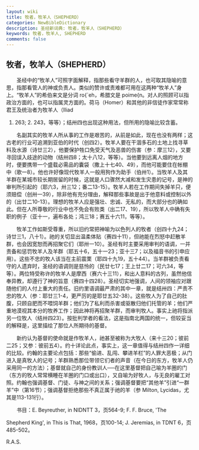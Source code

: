 ```yaml
---
layout: wiki
title: 牧者，牧羊人（SHEPHERD）
categories: NewBibleDictionary
description: 圣经新词典: 牧者，牧羊人（SHEPHERD） 
keywords: 牧者，牧羊人, SHEPHERD
comments: false
---
```


## 牧者，牧羊人（SHEPHERD） 

　　圣经中的“牧羊人”可照字面解释，指那些看守羊群的人，也可取其隐喻的意思，指那看管人的神或负责人。类似的赞许或责难都可用在这两种“牧羊人”身上。“牧羊人”的希伯来文是分词 ro{`eh，希腊文是 poime{n。对人的照顾可以指政治方面的，也可以指属灵方面的。荷马（Homer）和其他的非信徒作家常常称君王及统治者为牧羊人（Iliad

1. 263; 2. 243，等等）；结卅四也出现这种用法，但所用的隐喻比较含蓄。

　　名副其实的牧羊人所从事的工作是艰苦的，从前是如此，现在也没有两样；这古老的行业可追溯到亚伯的时代（创四2）。牧羊人要在干涸多石的土地上找寻草料及水源（诗廿三2），他要保护牲口免受天气及恶兽的伤害（参：摩三12），又要寻回误入歧途的动物（结卅四8；太十八12，等等）。当他要到远离人烟的地方时，便要携带一个盛载必需品的囊袋（撒上十七40、49），而他可能要住在帐棚中（歌一8）。他也许好像现代牧羊人一般用狗作为助手（伯卅1）。当牧羊人及其羊群在某城市较长期居留的时候，这就是人口骤然大减和发生灾患的记号，是神的审判所引起的（耶六3，卅三12；番二13-15）。牧羊人若在工作期间失掉羊只，便须赔偿（创卅一39），除非他有充分理由，解释那些事故是出于他意料或控制以外的（出廿二10-13）。理想的牧羊人应是强壮、忠诚、无私的，而大部分也的确如此。但在人所尊敬的行业中也不免会有败类（出二17、19），所以牧羊人中确有失职的例子（亚十一，遍布各处；鸿三18；赛五十六11，等等）。

　　牧羊工作如斯受尊重，所以旧约常把神喻为以色列人的牧者（创四十九24；诗廿三1，八十1）。祂的关切显出温柔体贴（赛四十11），但祂能在烈怒中赶散羊群，也会因宽恕而再招聚它们（耶卅一10）。圣经有时主要采用审判的语调，一并责备和惩罚牧羊人及羊群（耶五十6，五十一23；亚十三7；以及福音书的引申应用）。这些不忠的牧人该当在主前震栗（耶四十九19，五十44）。当羊群被负责看守的人遗弃时，圣经的语调则是慈怜的（民廿七17；王上廿二17；可六34，等等）。两位特受称许的牧羊人是摩西（赛六十三11），和出人意料的古列，虽然他信奉异教，却遵行了神的旨意（赛四十四28）。圣经切实地强调，人间的领袖应对跟随他们的人付上重大的责任。旧约里语调最严肃的其中一章，就是结卅四：严责不忠的牧人（参：耶廿三1-4，更严厉的是耶廿五32-38）。这些牧人为了自己的肚腹，只顾自肥而不喂饲羊群；他们为了私利而杀害或驱散归他们托管的羊；他们严重地漠视其本分的牧养工作；因此神将再招聚羊群，而审判牧人。事实上祂将指派另一位牧人（结卅四23）。按批判学者的看法，这是指南北两国的统一，但较妥当的解释是，这里描绘了那位人所期待的基督。

　　新约认为基督的使命就是作牧羊人，祂甚至被称为大牧人（来十三20；彼前二25；又参：彼前五4）。约十详论此点，事实上，这一章值得与结卅四作一详细的比较。约翰的主要论点包括：那些“偷进、乱闯、攀进羊栏”的人罪大恶极；从门进入是真牧人的记号；羊群熟悉那位带领它们者的声音（在今日的东方，牧羊人仍采用同一的方法）；基督就自己的身份教训人──在这里基督把自己喻为羊圈的门（东方的牧人常常横睡在羊圈的门口或出口），又自喻为好牧人，与无良的雇工对照。约翰也强调基督、门徒、与神之间的关系；强调基督要把“其他羊”引进“一群羊”中（第16节）；强调基督拒绝那些不真正属于祂的羊（参 Milton, Lycidas，尤其是113-131行）。

　　书目：E. Beyreuther, in NIDNTT 3，页564-9; F. F. Bruce, 'The

Shepherd King', in This is That, 1968，页100-14; J. Jeremias, in TDNT 6，页485-502。

R.A.S.








